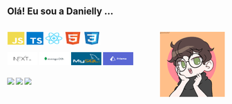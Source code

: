 <!--
 <div>
  <a href="https://github.com/dany679">
  <img height="180em" width="42%" src="https://github-readme-stats.vercel.app/api?username=dany679&show_icons=true&theme=dracula&include_all_commits=true&count_private=true"/>
  <img height="180em" width="50%" src="https://github-readme-stats.vercel.app/api/top-langs/?username=dany679&layout=compact&langs_count=16&theme=dracula"/>
</div>
 -->
 ## Olá! Eu sou a Danielly ...
<div style="display: inline_block"><br>
  <img align="center" alt="Danie-Js" height="30" width="40" src="https://raw.githubusercontent.com/devicons/devicon/master/icons/javascript/javascript-plain.svg">
  <img align="center" alt="Danie-Ts" height="30" width="40" src="https://raw.githubusercontent.com/devicons/devicon/master/icons/typescript/typescript-plain.svg">
  <img align="center" alt="Danie-React" height="30" width="40" src="https://raw.githubusercontent.com/devicons/devicon/master/icons/react/react-original.svg">
  <img align="center" alt="Danie-HTML" height="30" width="40" src="https://raw.githubusercontent.com/devicons/devicon/master/icons/html5/html5-original.svg">
  <img align="center" alt="Danie-CSS" height="30" width="40" src="https://raw.githubusercontent.com/devicons/devicon/master/icons/css3/css3-original.svg">   
  <img align="right" alt="Rafa-yoda"   height="150" width="150" src="./imgs/eu.gif">
</div>

<div style="display: inline_block">
<br>
  <img align="center" alt="Danie-Next" height="30" width="70"src="./imgs/next.png">
  <img align="center" alt="Danie-Next" height="30" width="70"src="./imgs/mongodb.png">
  <img align="center" alt="Danie-Next" height="30" width="70"src="./imgs/mysql.png">
  <img align="center" alt="Danie-Next" height="30" width="70"src="./imgs/prisma.png">

</div>

 ## 
<div>
  <!----
  <a href="CHANEL_LINK" target="_blank"><img src="https://img.shields.io/badge/Discord-7289DA?style=for-the-badge&logo=discord&logoColor=white" target="_blank"></a> 
 	<a href="tel:+xxxxxx" target="_blank"><img src="https://img.shields.io/badge/WhatsApp-25D366?style=for-the-badge&logo=whatsapp&logoColor=white" target="_blank"></a>
  <a href="https://www.youtube.com/channel/CHANEL_NAME" target="_blank"><img src="https://img.shields.io/badge/YouTube-FF0000?style=for-the-badge&logo=youtube&logoColor=white" target="_blank"></a>
  -->
  <a href="https://instagram.com/_danie,rosa" target="_blank"><img src="https://img.shields.io/badge/-Instagram-%23E4405F?style=for-the-badge&logo=instagram&logoColor=white" target="_blank"></a>
  <a href = "mailto:daniellymoreira30@gmail.com"><img src="https://img.shields.io/badge/-Gmail-%23333?style=for-the-badge&logo=gmail&logoColor=white" target="_blank"></a>
  <a href="https://www.linkedin.com/in/danie-dev/" target="_blank"><img src="https://img.shields.io/badge/-LinkedIn-%230077B5?style=for-the-badge&logo=linkedin&logoColor=white" target="_blank"></a> 

</div>
